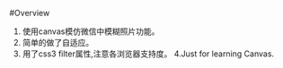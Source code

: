 #Overview
1. 使用canvas模仿微信中模糊照片功能。
2. 简单的做了自适应。
3. 用了css3 filter属性,注意各浏览器支持度。
4.Just for learning Canvas.
